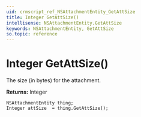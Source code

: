 ```yaml
---
uid: crmscript_ref_NSAttachmentEntity_GetAttSize
title: Integer GetAttSize()
intellisense: NSAttachmentEntity.GetAttSize
keywords: NSAttachmentEntity, GetAttSize
so.topic: reference
---
```


# Integer GetAttSize()

The size (in bytes) for the attachment.

**Returns:** Integer

```crmscript
NSAttachmentEntity thing;
Integer attSize  = thing.GetAttSize();
```

